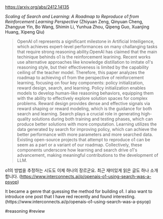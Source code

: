 https://arxiv.org/abs/2412.14135

*Scaling of Search and Learning: A Roadmap to Reproduce o1 from Reinforcement Learning Perspective* (Zhiyuan Zeng, Qinyuan Cheng, Zhangyue Yin, Bo Wang, Shimin Li, Yunhua Zhou, Qipeng Guo, Xuanjing Huang, Xipeng Qiu)

> OpenAI o1 represents a significant milestone in Artificial Inteiligence, which achieves expert-level performances on many challanging tasks that require strong reasoning ability.OpenAI has claimed that the main techinique behinds o1 is the reinforcement learining. Recent works use alternative approaches like knowledge distillation to imitate o1's reasoning style, but their effectiveness is limited by the capability ceiling of the teacher model. Therefore, this paper analyzes the roadmap to achieving o1 from the perspective of reinforcement learning, focusing on four key components: policy initialization, reward design, search, and learning. Policy initialization enables models to develop human-like reasoning behaviors, equipping them with the ability to effectively explore solution spaces for complex problems. Reward design provides dense and effective signals via reward shaping or reward modeling, which is the guidance for both search and learning. Search plays a crucial role in generating high-quality solutions during both training and testing phases, which can produce better solutions with more computation. Learning utilizes the data generated by search for improving policy, which can achieve the better performance with more parameters and more searched data. Existing open-source projects that attempt to reproduce o1 can be seem as a part or a variant of our roadmap. Collectively, these components underscore how learning and search drive o1's advancement, making meaningful contributions to the development of LLM.

o1의 방법을 추정하는 시도도 이제 하나의 장르군요. 최근 재미있게 읽은 글도 하나 소개합니다. (https://www.interconnects.ai/p/openais-o1-using-search-was-a-psyop)

<english>
It became a genre that guessing the method for building o1. I also want to introduce one post that I have red recently and found interesting. (https://www.interconnects.ai/p/openais-o1-using-search-was-a-psyop)
</english>

#reasoning #review 